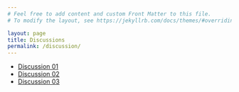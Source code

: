 ```yaml
---
# Feel free to add content and custom Front Matter to this file.
# To modify the layout, see https://jekyllrb.com/docs/themes/#overriding-theme-defaults

layout: page
title: Discussions
permalink: /discussion/
---
```


 - [Discussion 01](ds01/ds01.html)
 - [Discussion 02](ds02/ds02.html)
 - [Discussion 03](ds03/ds03.html)

